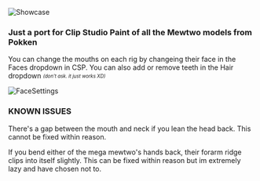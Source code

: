 ![Showcase](https://user-images.githubusercontent.com/47396668/222947823-c9520f0d-5904-4444-821e-80cb1e58b775.png)

### Just a port for Clip Studio Paint of all the Mewtwo models from Pokken

You can change the mouths on each rig by changeing their face in the Faces dropdown in CSP. You can also add or remove teeth in the Hair dropdown <sub><sup>*(don't ask. it just works XD)*</sup></sub>

![FaceSettings](https://user-images.githubusercontent.com/47396668/224461617-09811206-89d2-4a04-9875-a8c2ccbf77cd.png)

### KNOWN ISSUES

There's a gap between the mouth and neck if you lean the head back. This cannot be fixed within reason.

If you bend either of the mega mewtwo's hands back, their forarm ridge clips into itself slightly. This can be fixed within reason but im extremely lazy and have chosen not to.
